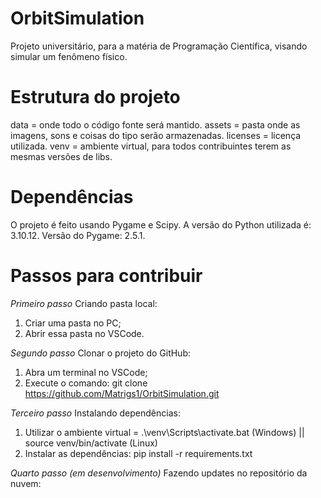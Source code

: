 # OrbitSimulation
Projeto universitário, para a matéria de Programação Científica, visando simular um fenômeno físico.

# Estrutura do projeto
data = onde todo o código fonte será mantido.
assets = pasta onde as imagens, sons e coisas do tipo serão armazenadas.
licenses = licença utilizada.
venv = ambiente virtual, para todos contribuintes terem as mesmas versões de libs.

# Dependências
O projeto é feito usando Pygame e Scipy. A versão do  Python utilizada é: 3.10.12.
Versão do Pygame: 2.5.1.

# Passos para contribuir
*Primeiro passo*
Criando pasta local:
1. Criar uma pasta no PC;
2. Abrir essa pasta no VSCode.

*Segundo passo*
Clonar o projeto do GitHub:
1. Abra um terminal no VSCode;
2. Execute o comando: git clone https://github.com/Matrigs1/OrbitSimulation.git

*Terceiro passo*
Instalando dependências:
1. Utilizar o ambiente virtual = .\venv\Scripts\activate.bat (Windows) || source venv/bin/activate (Linux)
2. Instalar as dependências: pip install -r requirements.txt

*Quarto passo (em desenvolvimento)*
Fazendo updates no repositório da nuvem:

